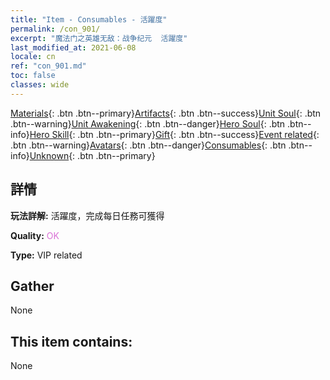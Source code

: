 ```yaml
---
title: "Item - Consumables - 活躍度"
permalink: /con_901/
excerpt: "魔法门之英雄无敌：战争纪元  活躍度"
last_modified_at: 2021-06-08
locale: cn
ref: "con_901.md"
toc: false
classes: wide
---
```

 [Materials](/ItemsCN/){: .btn .btn--primary}[Artifacts](/ItemsCN/Artifacts/){: .btn .btn--success}[Unit Soul](/ItemsCN/UnitSoul/){: .btn .btn--warning}[Unit Awakening](/ItemsCN/UnitAwakening/){: .btn .btn--danger}[Hero Soul](/ItemsCN/HeroSoul/){: .btn .btn--info}[Hero Skill](/ItemsCN/HeroSkill/){: .btn .btn--primary}[Gift](/ItemsCN/Gift/){: .btn .btn--success}[Event related](/ItemsCN/Events/){: .btn .btn--warning}[Avatars](/ItemsCN/Avatars/){: .btn .btn--danger}[Consumables](/ItemsCN/Consumables/){: .btn .btn--info}[Unknown](/ItemsCN/Unknown/){: .btn .btn--primary}

## 詳情
 **玩法詳解:** 活躍度，完成每日任務可獲得

 **Quality:** <span style="color: #DA70D6">OK</span>

 **Type:** VIP related

## Gather

  None

## This item contains:

  None

